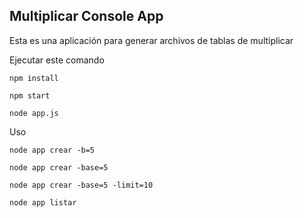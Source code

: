 

## Multiplicar Console App

Esta es una aplicación para generar archivos de tablas de multiplicar

Ejecutar este comando

```
npm install
```

```
npm start
```

```
node app.js
```

Uso
```
node app crear -b=5
```

```
node app crear -base=5
```

```
node app crear -base=5 -limit=10
```

```
node app listar
```
